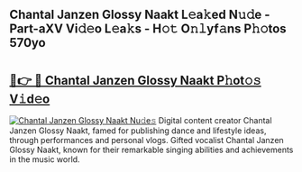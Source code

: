 ## Chantal Janzen Glossy Naakt L𝚎a𝚔ed N𝚞𝚍e - Part-aXV Vi𝚍𝚎o L𝚎a𝚔s - H𝚘𝚝 O𝚗𝚕yf𝚊ns P𝚑𝚘tos 570yo

# <h2><a href="http://kfbb5v9.oniu.top/?m=Chantal+Janzen+Glossy+Naakt">🔗👉 🔴 Chantal Janzen Glossy Naakt P𝚑ot𝚘𝚜 V𝚒d𝚎o</a></h2>

[![Chantal Janzen Glossy Naakt Nu𝚍e𝚜](https://i.imgur.com/0qMVB7G.gif)](http://kfbb5v9.oniu.top/?m=Chantal+Janzen+Glossy+Naakt)
Digital content creator Chantal Janzen Glossy Naakt, famed for publishing dance and lifestyle ideas, through performances and personal vlogs. Gifted vocalist Chantal Janzen Glossy Naakt, known for their remarkable singing abilities and achievements in the music world.  
